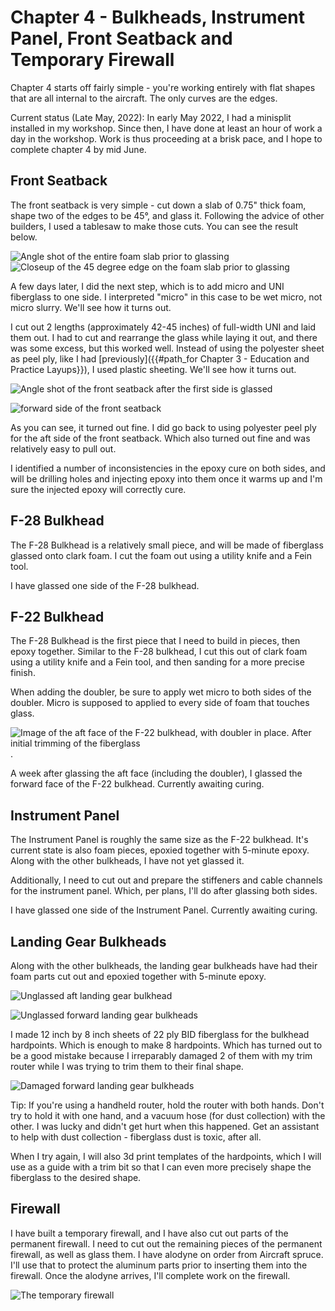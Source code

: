 # Chapter 4 - Bulkheads, Instrument Panel, Front Seatback and Temporary Firewall

Chapter 4 starts off fairly simple - you're working entirely with flat shapes that are all internal to the aircraft. The only curves are the edges.

Current status (Late May, 2022): In early May 2022, I had a minisplit installed in my workshop. Since then, I have done at least an hour of work a day in the workshop. Work is thus proceeding at a brisk pace, and I hope to complete chapter 4 by mid June.

## Front Seatback

The front seatback is very simple - cut down a slab of 0.75" thick foam, shape two of the edges to be 45°, and glass it. Following the advice of other builders, I used a tablesaw to make those cuts. You can see the result below.

![Angle shot of the entire foam slab prior to glassing](/assets/images/build_log/chapter_4/front_seatback_initial_1.jpg)
![Closeup of the 45 degree edge on the foam slab prior to glassing](/assets/images/build_log/chapter_4/front_seatback_initial_2.jpg)

A few days later, I did the next step, which is to add micro and UNI fiberglass to one side. I interpreted "micro" in this case to be wet micro, not micro slurry. We'll see how it turns out.

I cut out 2 lengths (approximately 42-45 inches) of full-width UNI and laid them out. I had to cut and rearrange the glass while laying it out, and there was some excess, but this worked well. Instead of using the polyester sheet as peel ply, like I had [previously]({{#path_for Chapter 3 - Education and Practice Layups}}), I used plastic sheeting. We'll see how it turns out.

![Angle shot of the front seatback after the first side is glassed](/assets/images/build_log/chapter_4/front_seatback_first_glassing.jpg)

![forward side of the front seatback](/assets/images/build_log/chapter_4/front_seatback_reclined.jpg)

As you can see, it turned out fine. I did go back to using polyester peel ply for the aft side of the front seatback. Which also turned out fine and was relatively easy to pull out.

I identified a number of inconsistencies in the epoxy cure on both sides, and will be drilling holes and injecting epoxy into them once it warms up and I'm sure the injected epoxy will correctly cure.

## F-28 Bulkhead

The F-28 Bulkhead is a relatively small piece, and will be made of fiberglass glassed onto clark foam. I cut the foam out using a utility knife and a Fein tool.

I have glassed one side of the F-28 bulkhead.

## F-22 Bulkhead

The F-28 Bulkhead is the first piece that I need to build in pieces, then epoxy together. Similar to the F-28 bulkhead, I cut this out of clark foam using a utility knife and a Fein tool, and then sanding for a more precise finish.

When adding the doubler, be sure to apply wet micro to both sides of the doubler. Micro is supposed to applied to every side of foam that touches glass.

![Image of the aft face of the F-22 bulkhead, with doubler in place. After initial trimming of the fiberglass](/assets/images/build_log/chapter_4/f22_aft.jpg).

A week after glassing the aft face (including the doubler), I glassed the forward face of the F-22 bulkhead. Currently awaiting curing.

## Instrument Panel

The Instrument Panel is roughly the same size as the F-22 bulkhead. It's current state is also foam pieces, epoxied together with 5-minute epoxy. Along with the other bulkheads, I have not yet glassed it.

Additionally, I need to cut out and prepare the stiffeners and cable channels for the instrument panel. Which, per plans, I'll do after glassing both sides.

I have glassed one side of the Instrument Panel. Currently awaiting curing.

## Landing Gear Bulkheads

Along with the other bulkheads, the landing gear bulkheads have had their foam parts cut out and epoxied together with 5-minute epoxy.

![Unglassed aft landing gear bulkhead](/assets/images/build_log/chapter_4/aft_landing_gear_bulkhead_unglassed.jpg)

![Unglassed forward landing gear bulkheads](/assets/images/build_log/chapter_4/forward_landing_gear_bulkheads_unglassed.jpg)

I made  12 inch by 8 inch sheets of 22 ply BID fiberglass for the bulkhead hardpoints. Which is enough to make 8 hardpoints. Which has turned out to be a good mistake because I irreparably damaged 2 of them with my trim router while I was trying to trim them to their final shape.

![Damaged forward landing gear bulkheads](/assets/images/build_log/chapter_4/aft_landing_gear_hardpoints_damaged.jpg)

Tip: If you're using a handheld router, hold the router with both hands. Don't try to hold it with one hand, and a vacuum hose (for dust collection) with the other. I was lucky and didn't get hurt when this happened. Get an assistant to help with dust collection - fiberglass dust is toxic, after all.

When I try again, I will also 3d print templates of the hardpoints, which I will use as a guide with a trim bit so that I can even more precisely shape the fiberglass to the desired shape.

## Firewall

I have built a temporary firewall, and I have also cut out parts of the permanent firewall. I need to cut out the remaining pieces of the permanent firewall, as well as glass them. I have alodyne on order from Aircraft spruce. I'll use that to protect the aluminum parts prior to inserting them into the firewall. Once the alodyne arrives, I'll complete work on the firewall.

![The temporary firewall](/assets/images/build_log/chapter_4/temporary_firewall.jpg)
